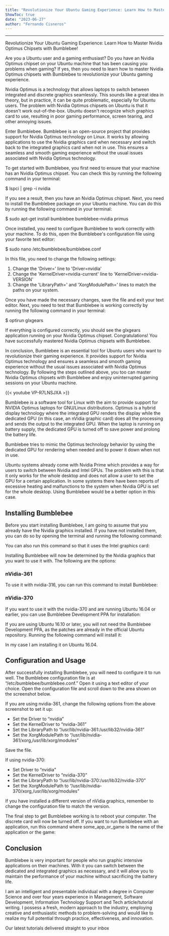 ```yaml
---
title: "Revolutionize Your Ubuntu Gaming Experience: Learn How to Master Nvidia Optimus Chipsets with Bumblebee!"
ShowToc: true 
date: "2023-06-27"
author: "Fernando Cisneros"
---
```

*****
Revolutionize Your Ubuntu Gaming Experience: Learn How to Master Nvidia Optimus Chipsets with Bumblebee!

Are you a Ubuntu user and a gaming enthusiast? Do you have an Nvidia Optimus chipset on your Ubuntu machine that has been causing you problems when gaming? If yes, then you need to learn how to master Nvidia Optimus chipsets with Bumblebee to revolutionize your Ubuntu gaming experience.

Nvidia Optimus is a technology that allows laptops to switch between integrated and discrete graphics seamlessly. This sounds like a great idea in theory, but in practice, it can be quite problematic, especially for Ubuntu users. The problem with Nvidia Optimus chipsets on Ubuntu is that it doesn't work out-of-the-box. Ubuntu doesn't recognize which graphics card to use, resulting in poor gaming performance, screen tearing, and other annoying issues.

Enter Bumblebee. Bumblebee is an open-source project that provides support for Nvidia Optimus technology on Linux. It works by allowing applications to use the Nvidia graphics card when necessary and switch back to the integrated graphics card when not in use. This ensures a seamless and smooth gaming experience without the usual issues associated with Nvidia Optimus technology.

To get started with Bumblebee, you first need to ensure that your machine has an Nvidia Optimus chipset. You can check this by running the following command in your terminal:

$ lspci | grep -i nvidia

If you see a result, then you have an Nvidia Optimus chipset. Next, you need to install the Bumblebee package on your Ubuntu machine. You can do this by running the following command in your terminal:

$ sudo apt-get install bumblebee bumblebee-nvidia primus

Once installed, you need to configure Bumblebee to work correctly with your machine. To do this, open the Bumblebee's configuration file using your favorite text editor:

$ sudo nano /etc/bumblebee/bumblebee.conf

In this file, you need to change the following settings:

1. Change the 'Driver=' line to 'Driver=nvidia'
2. Change the 'KernelDriver=nvidia-current' line to 'KernelDriver=nvidia-VERSION'
3. Change the 'LibraryPath=' and 'XorgModulePath=' lines to match the paths on your system.

Once you have made the necessary changes, save the file and exit your text editor. Next, you need to test that Bumblebee is working correctly by running the following command in your terminal:

$ optirun glxgears

If everything is configured correctly, you should see the glxgears application running on your Nvidia Optimus chipset. Congratulations! You have successfully mastered Nvidia Optimus chipsets with Bumblebee.

In conclusion, Bumblebee is an essential tool for Ubuntu users who want to revolutionize their gaming experience. It provides support for Nvidia Optimus technology and ensures a seamless and smooth gaming experience without the usual issues associated with Nvidia Optimus technology. By following the steps outlined above, you too can master Nvidia Optimus chipsets with Bumblebee and enjoy uninterrupted gaming sessions on your Ubuntu machine.

{{< youtube VP-R7LNSJXA >}} 



Bumblebee is a software tool for Linux with the aim to provide support for NVIDIA Optimus laptops for GNU/Linux distributions. Optimus is a hybrid display technology where the integrated GPU renders the display while the dedicated GPU (in this case, an nVidia graphic card) does all the processing and sends the output to the integrated GPU. When the laptop is running on battery supply, the dedicated GPU is turned off to save power and prolong the battery life.
 
Bumblebee tries to mimic the Optimus technology behavior by using the dedicated GPU for rendering when needed and to power it down when not in use.
 
Ubuntu systems already come with Nvidia Prime which provides a way for users to switch between Nvidia and Intel GPUs. The problem with this is that it only works for the whole desktop and does not allow a user to set the GPU for a certain application. In some systems there have been reports of excessive heating and malfunctions to the system when Nvidia GPU is set for the whole desktop. Using Bumblebee would be a better option in this case.
 
## Installing Bumblebee
 
Before you start installing Bumblebee, I am going to assume that you already have the Nvidia graphics installed. If you have not installed them, you can do so by opening the terminal and running the following command:
 
You can also run this command so that it uses the Intel graphics card:
 
Installing Bumblebee will now be determined by the Nvidia graphics that you want to use it with. The following are the options:
 
### nVidia-361
 
To use it with nvidia-316, you can run this command to install Bumblebee:
 
### nVidia-370
 
If you want to use it with the nvidia-370 and are running Ubuntu 16.04 or earlier, you can use Bumblebee Development PPA for installation:
 
If you are using Ubuntu 16.10 or later, you will not need the Bumblebee Development PPA, as the patches are already in the official Ubuntu repository. Running the following command will install it:
 
In my case I am installing it on Ubuntu 16.04.
 

 
## Configuration and Usage
 
After successfully installing Bumblebee, you will need to configure it to run well. The Bumblebee configuration file is at “/etc/bumblebee/bumblebee.conf.” Open it using a text editor of your choice. Open the configuration file and scroll down to the area shown on the screenshot below.
 
If you are using nvidia-361, change the following options from the above screenshot to set it up:
 
- Set the Driver to “nvidia”
 - Set the KernelDriver to “nvidia-361”
 - Set the LibraryPath to “/usr/lib/nvidia-361:/usr/lib32/nvidia-361”
 - Set the XorgModulePath to “/usr/lib/nvidia-361/xorg,/usr/lib/xorg/modules”

 
Save the file.
 
If using nvidia-370:
 
- Set Driver to “nvidia”
 - Set the KernelDriver to “nvidia-370”
 - Set the LibraryPath to “/usr/lib/nvidia-370:/usr/lib32/nvidia-370”
 - Set the XorgModulePath to “/usr/lib/nvidia-370/xorg,/usr/lib/xorg/modules”

 
If you have installed a different version of nVidia graphics, remember to change the configuration file to match the version.
 
The final step to get Bumblebee working is to reboot your computer. The discrete card will now be turned off. If you want to run Bumblebee with an application, run this command where some_app_or_game is the name of the application or the game:
 
## Conclusion
 
Bumblebee is very important for people who run graphic intensive applications on their machines. With it you can switch between the dedicated and integrated graphics as necessary, and it will allow you to maintain the performance of your machine without sacrificing the battery life.
 
I am an intelligent and presentable individual with a degree in Computer Science and over four years experience in Management, Software Development, Information Technology Support and Tech article/tutorial writing. I possess a fresh, modern approach to the industry, employing creative and enthusiastic methods to problem-solving and would like to realize my full potential through practice, effectiveness, and innovation.
 
Our latest tutorials delivered straight to your inbox




